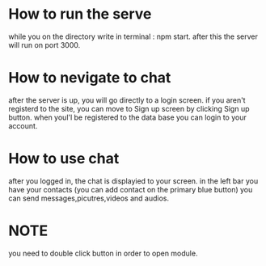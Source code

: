 # How to run the serve
while you on the directory write in terminal : npm start.
after this the server will run on port 3000.

# How to nevigate to chat
after the server is up, you will go directly to a login screen.
if you aren't registerd to the site, you can move to Sign up screen by clicking Sign up button.
when youl'l be registered to the data base you can login to your account.

# How to use chat
after you logged in, the chat is displayied to your screen.
in the left bar you have your contacts (you can add contact on the primary blue button)
you can send messages,picutres,videos and audios.

# NOTE
you need to double click button in order to open module.
